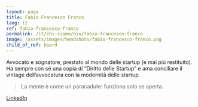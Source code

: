 ```yaml
---
layout: page
title: Fabio Francesco Franco
lang: it
ref: fabio-francesco-franco
permalink: /it/chi-siamo/bio/fabio-francesco-franco
image: /assets/images/headshots/fabio-francesco-franco.png
child_of_ref: board
---
```


Avvocato e sognatore, prestato al mondo delle startup (e mai più restituito). Ha sempre con sé una copia di “Diritto delle Startup” e ama conciliare il vintage dell’avvocatura con la modernità delle startup.

> La mente è come un paracadute: funziona solo se aperta.

[LinkedIn](https://it.linkedin.com/in/fabio-francesco-franco-32062620)
